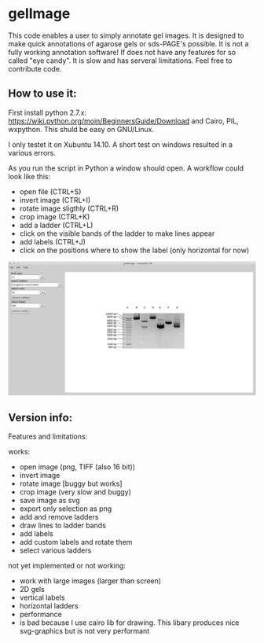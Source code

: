 # gelImage
This code enables a user to simply annotate gel images. It is designed to make quick annotations of agarose gels or sds-PAGE's possible.
It is not a fully working annotation software! If does not have any features for so called
"eye candy". It is slow and has serveral limitations. Feel free to contribute code.

## How to use it:
First install python 2.7.x: https://wiki.python.org/moin/BeginnersGuide/Download and Cairo, PIL, wxpython.
This shuld be easy on GNU/Linux. 

I only testet it on Xubuntu 14.10. A short test on windows resulted in a various errors.

As you run the script in Python a window should open. A workflow could look like this:

- open file (CTRL+S)
- invert image (CTRL+I)
- rotate image sligthly (CTRL+R)
- crop image (CTRL+K)
- add a ladder (CTRL+L)
 - click on the visible bands of the ladder to make lines appear
- add labels (CTRL+J)
 - click on the positions where to show the label (only horizontal for now)

![Screenshot gelImage](https://raw.githubusercontent.com/openpaul/gelImage/master/screenshot.png)

## Version info:
Features and limitations:

works:
- open image (png, TIFF (also 16 bit))
- invert image
- rotate image [buggy but works]
- crop image (very slow and buggy)
- save image as svg
- export only selection as png
- add and remove ladders
- draw lines to ladder bands
- add labels
 - add custom labels and rotate them
- select various ladders

not yet implemented or not working:
- work with large images (larger than screen)
- 2D gels
 - vertical labels
 - horizontal ladders
- performance
 - is bad because I use cairo lib for drawing. This libary produces nice svg-graphics but is not very performant